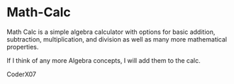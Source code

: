 # Math-Calc
Math Calc is a simple algebra calculator with options for basic addition, subtraction, multiplication, and division as well as many more mathematical properties. 

If I think of any more Algebra concepts, I will add them to the calc. 

CoderX07
